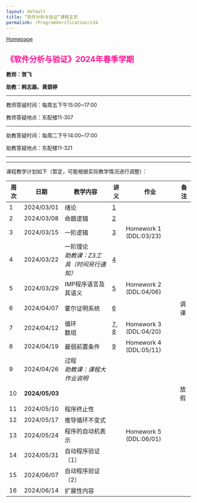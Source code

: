 ```yaml
---
layout: default
title: “软件分析与验证”课程主页
permalink: /ProgramVerification/s24
---
```


[Homepage](../../../index.html)

## <font color=FF1493>《软件分析与验证》2024年春季学期</font>

**教师：贺飞**

**助教：韩志磊、黄碧婷**

---

教师答疑时间：每周五下午15:00~17:00

教师答疑地点：东配楼11-307

---

助教答疑时间：每周二下午14:00~17:00

助教答疑地点：东配楼11-321

---

<!-- 期末考试时间：2022-06-11(周六) 19:00~21:00	 -->
<!-- 期末考试地点：建馆报告厅 -->

---

课程教学计划如下（暂定，可能根据实际教学情况进行调整）：

| 周次 | 日期  | 教学内容  | 讲义  | 作业    | 备注   |
| ---- | ---------- | ------- | --------- | -------- | -------- |
| 1    | 2024/03/01 | 绪论    | [1](./lectures/handout-1-example-program-gcd.pdf) |    |     |
| 2    | 2024/03/08 | 命题逻辑   | [2](./lectures/handout-2-propositional-logic.pdf) |  |                    |
| 3    | 2024/03/15 | 一阶逻辑 | [3](./lectures/handout-3-first-order-logic.pdf) | Homework 1 (DDL:03/23) |  |
| 4    | 2024/03/22 | 一阶理论<br />*助教课：Z3工具（时间另行通知）*| [4](./lectures/handout-4-theories.pdf) |  |  |
| 5    | 2024/03/29 | IMP程序语言及其语义 | [5](./lectures/handout-5-program-semantics.pdf)  | Homework 2 (DDL:04/06) |  |
| 6    | 2024/04/07 | 霍尔证明系统 | [6](./lectures/handout-6-hoare.pdf)  |  | 调课 |
| 7    | 2024/04/12 | 循环<br />数组 | [7](./lectures/handout-7-loop.pdf), [8](./lectures/handout-8-array.pdf) | Homework 3 (DDL:04/20) |  |
| 8    | 2024/04/19 | 最弱前置条件 |[9](./lectures/handout-9-predicate-transformation.pdf)  | Homework 4 (DDL:05/11) |  |
| 9    | 2024/04/26 | 过程<br/>*助教课：课程大作业说明* | |  |  |
| 10   | <b>2024/05/03</b> |  |  |  | 放假 |
| 11   | 2024/05/10 | 程序终止性 |    |    |       |
| 12   | 2024/05/17 | 推导循环不变式 |       |       |        |
| 13   | 2024/05/24 | 程序的自动机表示 |  | Homework 5 (DDL:06/01) |      |
| 14   | 2024/05/31 | 自动程序验证（1） |   |   |               |
| 15   | 2024/06/07 | 自动程序验证（2）|      |      |               |
| 16   | 2024/06/14 | 扩展性内容 |      |      |               |

